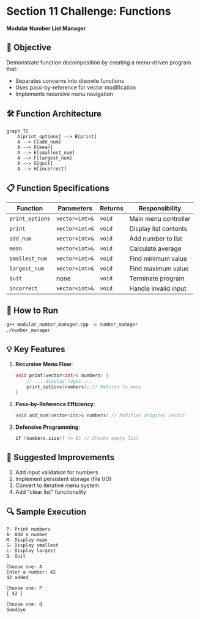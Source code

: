 # Section 11 Challenge: Functions  
**Modular Number List Manager**

## 🎯 Objective  
Demonstrate function decomposition by creating a menu-driven program that:
- Separates concerns into discrete functions
- Uses pass-by-reference for vector modification
- Implements recursive menu navigation

## 🛠️ Function Architecture
```mermaid
graph TD
    A[print_options] --> B[print]
    A --> C[add_num]
    A --> D[mean]
    A --> E[smallest_num]
    A --> F[largest_num]
    A --> G[quit]
    A --> H[incorrect]
```

## 📋 Function Specifications
| Function | Parameters | Returns | Responsibility |
|----------|------------|---------|----------------|
| `print_options` | `vector<int>&` | `void` | Main menu controller |
| `print` | `vector<int>&` | `void` | Display list contents |
| `add_num` | `vector<int>&` | `void` | Add number to list |
| `mean` | `vector<int>&` | `void` | Calculate average |
| `smallest_num` | `vector<int>&` | `void` | Find minimum value |
| `largest_num` | `vector<int>&` | `void` | Find maximum value |
| `quit` | none | `void` | Terminate program |
| `incorrect` | `vector<int>&` | `void` | Handle invalid input |

## 🚀 How to Run
```bash
g++ modular_number_manager.cpp -o number_manager
./number_manager
```

## 💡 Key Features
1. **Recursive Menu Flow**:
   ```cpp
   void print(vector<int>& numbers) {
       // ... display logic ...
       print_options(numbers); // Returns to menu
   }
   ```
2. **Pass-by-Reference Efficiency**:
   ```cpp
   void add_num(vector<int>& numbers) // Modifies original vector
   ```
3. **Defensive Programming**:
   ```cpp
   if (numbers.size() != 0) // Checks empty list
   ```

## 📝 Suggested Improvements
1. Add input validation for numbers
2. Implement persistent storage (file I/O)
3. Convert to iterative menu system
4. Add "clear list" functionality

## 🔍 Sample Execution
```
P- Print numbers
A- Add a number
M- Display mean
S- Display smallest
L- Display largest
Q- Quit

Choose one: A
Enter a number: 42
42 added

Choose one: P
[ 42 ]

Choose one: Q
Goodbye
```
